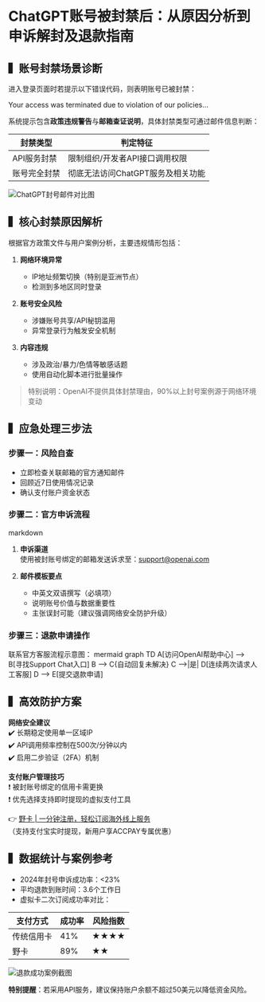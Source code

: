 # ChatGPT账号被封禁后：从原因分析到申诉解封及退款指南

## ▍账号封禁场景诊断
进入登录页面时若提示以下错误代码，则表明账号已被封禁：

Your access was terminated due to violation of our policies...

系统提示包含**政策违规警告**与**邮箱查证说明**，具体封禁类型可通过邮件信息判断：

| 封禁类型         | 判定特征                                     |
|------------------|--------------------------------------------|
| API服务封禁       | 限制组织/开发者API接口调用权限              |
| 账号完全封禁      | 彻底无法访问ChatGPT服务及相关功能           |

![ChatGPT封号邮件对比图](https://bbtdd.com/wp-content/uploads/img/9147906486416348.webp)

## ▍核心封禁原因解析
根据官方政策文件与用户案例分析，主要违规情形包括：

1. **网络环境异常**
   - IP地址频繁切换（特别是亚洲节点）
   - 检测到多地区同时登录

2. **账号安全风险**
   - 涉嫌账号共享/API秘钥滥用
   - 异常登录行为触发安全机制

3. **内容违规**
   - 涉及政治/暴力/色情等敏感话题
   - 使用自动化脚本进行批量操作

> 特别说明：OpenAI不提供具体封禁理由，90%以上封号案例源于网络环境变动

## ▍应急处理三步法

### 步骤一：风险自查
- 立即检查关联邮箱的官方通知邮件
- 回顾近7日使用情况记录
- 确认支付账户资金状态

### 步骤二：官方申诉流程
markdown
1. **申诉渠道**  
   使用被封账号绑定的邮箱发送诉求至：support@openai.com  

2. **邮件模板要点**  
   - 中英文双语撰写（必填项）  
   - 说明账号价值与数据重要性  
   - 主张误封可能（建议强调网络安全防护升级）


### 步骤三：退款申请操作
联系官方客服流程示意图：
mermaid
graph TD
    A[访问OpenAI帮助中心] --> B[寻找Support Chat入口]
    B --> C{自动回复未解决}
    C -->|是| D[连续两次请求人工客服]
    D --> E[提交退款申请]


## ▍高效防护方案

**网络安全建议**  
✔️ 长期稳定使用单一区域IP  
✔️ API调用频率控制在500次/分钟以内  
✔️ 启用二步验证（2FA）机制  

**支付账户管理技巧**  
❗ 被封账号绑定的信用卡需更换  
❗ 优先选择支持即时提现的虚拟支付工具  

👉 [野卡 | 一分钟注册，轻松订阅海外线上服务](https://bbtdd.com/yeka)  
（支持支付宝实时提现，新用户享ACCPAY专属优惠）

## ▍数据统计与案例参考
- 2024年封号申诉成功率：<23%
- 平均退款到账时间：3.6个工作日
- 虚拟卡二次订阅成功率对比：

| 支付方式     | 成功率 | 风险指数 |
|-------------|-------|---------|
| 传统信用卡   | 41%   | ★★★★    |
| 野卡    | 89%   | ★★       |

![退款成功案例截图](https://bbtdd.com/wp-content/uploads/img/3886702153.webp)

**特别提醒**：若采用API服务，建议保持账户余额不超过50美元以降低资金风险。